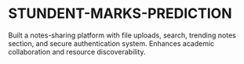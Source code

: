 # STUNDENT-MARKS-PREDICTION
Built a notes-sharing platform with file uploads, search, trending notes section, and secure authentication system. Enhances academic collaboration and resource discoverability.
